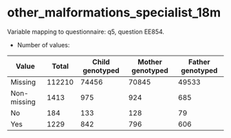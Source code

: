 # other_malformations_specialist_18m
Variable mapping to questionnaire: q5, question EE854.
- Number of values:

| Value | Total | Child genotyped | Mother genotyped | Father genotyped |
| ----- | ----- | --------------- | ---------------- | ---------------- |
| Missing | 112210 | 74456 | 70845 | 49533 |
| Non-missing | 1413 | 975 | 924 | 685 |
| No | 184 | 133 | 128 |79 |
| Yes | 1229 | 842 | 796 |606 |



